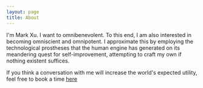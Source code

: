 ```yaml
---
layout: page
title: About
---
```


I'm Mark Xu. I want to omnibenevolent. To this end, I am also interested in becoming omniscient and omnipotent. I approximate this by employing the technological prostheses that the human engine has generated on its meandering quest for self-improvement, attempting to craft my own if nothing existent suffices.

If you think a conversation with me will increase the world's expected utility, feel free to book a time [here](https://calendly.com/markxu/30min)